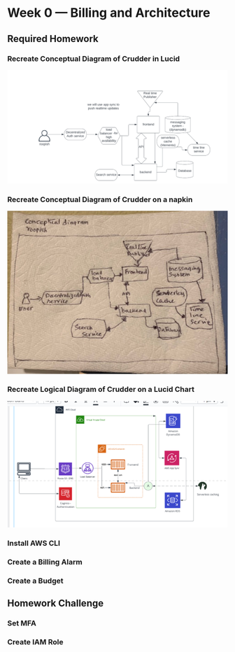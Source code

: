 # Week 0 — Billing and Architecture
## Required Homework

### Recreate Conceptual Diagram of Crudder in Lucid
![Conceptual diagram in Lucid](assets/week0_Conceptual_LucidDiagram.PNG)

### Recreate Conceptual Diagram of Crudder on a napkin
![Conceptual diagram in napkin](assets/week0_Conceptual_napkindiagram.jpg)

### Recreate Logical Diagram of Crudder on a Lucid Chart
![Logical diagram of Crudder in Lucid](assets/week0_Logical_LucidDiagram.PNG)

### Install AWS CLI

### Create a Billing Alarm

### Create a Budget


## Homework Challenge

### Set MFA

### Create IAM Role


